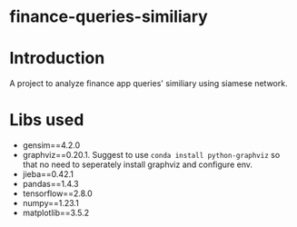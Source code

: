 # finance-queries-similiary
# Introduction
A project to analyze finance app queries' similiary using siamese network.

# Libs used
- gensim==4.2.0
- graphviz==0.20.1. Suggest to use `conda install python-graphviz` so that no need to seperately install graphviz and configure env.
- jieba==0.42.1
- pandas==1.4.3
- tensorflow==2.8.0
- numpy==1.23.1
- matplotlib==3.5.2
